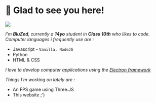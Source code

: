 # 👋 Glad to see you here!
![](https://komarev.com/ghpvc/?username=BluZed)

*I'm **BluZed**, currently a **14yo** student in **Class 10th** who likes to code.*
*Computer languages i frequently use are :*
 - Javascript - `Vanilla, NodeJS`
 - Python 
 - HTML & CSS
 
 *I love to develop computer applications using the [Electron framework](https://www.electronjs.org/)*

*Things I'm working on lately are :*

 - An FPS game using Three.JS
 - This website ;')
